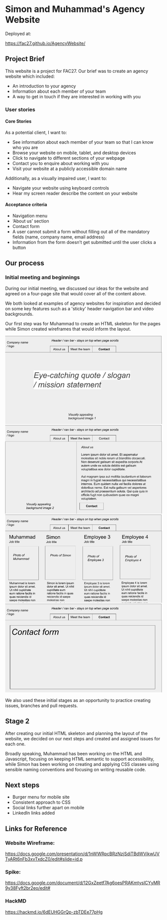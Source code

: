 # Simon and Muhammad's Agency Website

Deployed at:

https://fac27.github.io/AgencyWebsite/

## Project Brief

This website is a project for FAC27. Our brief was to create an agency website which included:

- An introduction to your agency
- Information about each member of your team
- A way to get in touch if they are interested in working with you

### User stories

#### Core Stories 

As a potential client, I want to:

- See information about each member of your team so that I can know who you are
- Browse your website on mobile, tablet, and desktop devices
- Click to navigate to different sections of your webpage
- Contact you to enquire about working with you
- Visit your website at a publicly accessible domain name

Additionally, as a visually impaired user, I want to:

- Navigate your website using keyboard controls
- Hear my screen reader describe the content on your website

#### Acceptance criteria

- Navigation menu
- ‘About us’ section
- Contact form
- A user cannot submit a form without filling out all of the mandatory fields (name, company name, email address)
- Information from the form doesn’t get submitted until the user clicks a button

## Our process

### Initial meeting and beginnings

During our initial meeting, we discussed our ideas for the website and agreed on a four-page site that would cover all of the content above.

We both looked at examples of agency websites for inspiration and decided on some key features such as a 'sticky' header navigation bar and video backgrounds.

Our first step was for Muhammad to create an HTML skeleton for the pages while Simon created wireframes that would inform the layout.

<img src="Assets/Agency Website wireframe.jpg">

<img src="Assets/Agency Website wireframe (1).jpg">

<img src="Assets/Agency Website wireframe (2).jpg">

<img src="Assets/Agency Website wireframe (3).jpg">

We also used these initial stages as an opportunity to practice creating issues, branches and pull requests.

## Stage 2

After creating our initial HTML skeleton and planning the layout of the website, we decided on our next steps and created and assigned issues for each one.

Broadly speaking, Muhammad has been working on the HTML and Javascript, focusing on keeping HTML semantic to support accessibility, while Simon has been working on creating and applying CSS classes using sensible naming conventions and focusing on writing reusable code.

## Next steps

- Burger menu for mobile site
- Consistent approach to CSS
- Social links further apart on mobile
- LinkedIn links added

## Links for Reference

### Website Wireframe:

https://docs.google.com/presentation/d/1nWWRpcBRzNzjSdiTBdWVikwUVTyARt6nFb3xvTxdcZ0/edit#slide=id.p

### Spike:

https://docs.google.com/document/d/12GxZeetf7Ag6oesPRAKmtyslCYyMR9y38Fyft2br2eo/edit#

### HackMD

https://hackmd.io/6dEUHGGrQp-zbTDEe77pHg
